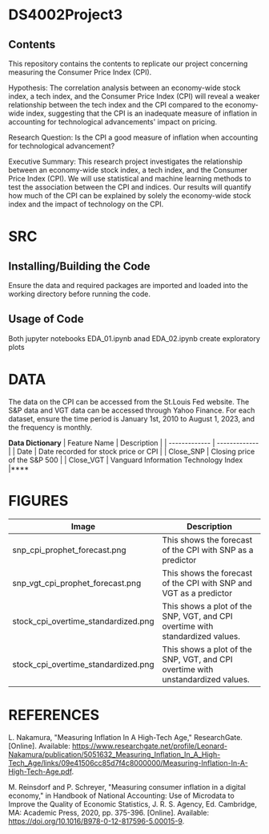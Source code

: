 # DS4002Project3

## Contents
This repository contains the contents to replicate our project concerning measuring the Consumer Price Index (CPI). 

Hypothesis: The correlation analysis between an economy-wide stock index, a tech index, and the Consumer Price Index (CPI) will reveal a weaker relationship between the tech index and the CPI compared to the economy-wide index, suggesting that the CPI is an inadequate measure of inflation in accounting for technological advancements' impact on pricing.

Research Question: Is the CPI a good measure of inflation when accounting for technological advancement?

Executive Summary: 
This research project investigates the relationship between an economy-wide stock index, a tech index, and the Consumer Price Index (CPI). We will use statistical and machine learning methods to test the association between the CPI and indices. Our results will quantify how much of the CPI can be explained by solely the economy-wide stock index and the impact of technology on the CPI.

# SRC
## Installing/Building the Code
Ensure the data and required packages are imported and loaded into the working directory before running the code.

## Usage of Code
Both jupyter notebooks EDA_01.ipynb anad EDA_02.ipynb create exploratory plots 


# DATA
The data on the CPI can be accessed from the St.Louis Fed website. The S&P data  and VGT data can be accessed through Yahoo Finance. For each dataset, ensure the time period is January 1st, 2010 to August 1, 2023, and the frequency is monthly. 

**Data Dictionary**
| Feature Name  | Description |
| ------------- | ------------- |
| Date  | Date recorded for stock price or CPI |
| Close_SNP  | Closing price of the S&P 500 |
| Close_VGT  | Vanguard Information Technology Index |****

# FIGURES

| Image  | Description |
| ------------- | ------------- |
| snp_cpi_prophet_forecast.png  | This shows the forecast of the CPI with SNP as a predictor |
| snp_vgt_cpi_prophet_forecast.png  | This shows the forecast of the CPI with SNP and VGT as a predictor|
| stock_cpi_overtime_standardized.png  | This shows a plot of the SNP, VGT, and CPI overtime with standardized values. |
| stock_cpi_overtime_standardized.png  | This shows a plot of the SNP, VGT, and CPI overtime with unstandardized values. |


# REFERENCES
L. Nakamura, "Measuring Inflation In A High-Tech Age," ResearchGate. [Online]. Available: https://www.researchgate.net/profile/Leonard-Nakamura/publication/5051632_Measuring_Inflation_In_A_High-Tech_Age/links/09e41506cc85d7f4c8000000/Measuring-Inflation-In-A-High-Tech-Age.pdf.

M. Reinsdorf and P. Schreyer, "Measuring consumer inflation in a digital economy," in Handbook of National Accounting: Use of Microdata to Improve the Quality of Economic Statistics, J. R. S. Agency, Ed. Cambridge, MA: Academic Press, 2020, pp. 375-396. [Online]. Available: https://doi.org/10.1016/B978-0-12-817596-5.00015-9.

